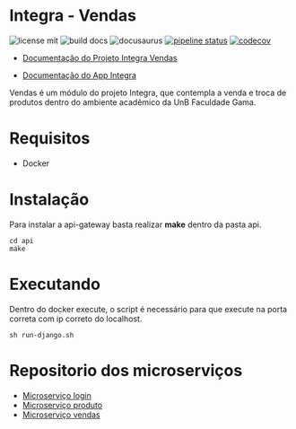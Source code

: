 # Integra - Vendas

![license mit](https://img.shields.io/badge/license-MIT-blue.svg) 
![build docs](https://travis-ci.com/fga-eps-mds/2018.2-iFood.png?branch=master)
![docusaurus](https://img.shields.io/badge/doc-Docusaurus-yellow.svg)
[![pipeline status](https://gitlab.com/integra-vendas/api-gateway/badges/master/pipeline.svg)](https://gitlab.com/integra-vendas/api-gateway/commits/master)
[![codecov](https://codecov.io/gh/fga-eps-mds/2018.2-iFood/branch/master/graph/badge.svg)](https://codecov.io/gh/fga-eps-mds/2018.2-iFood)

* [Documentação do Projeto Integra Vendas](https://fga-eps-mds.github.io/2018.2-iFood/)

* [Documentação do App Integra](https://fga-eps-mds.github.io/2018.2-FGAPP-FrontEnd)


Vendas é um módulo do projeto Integra, que contempla a venda e troca de produtos dentro do ambiente acadêmico da UnB Faculdade Gama.

# Requisitos
* Docker

# Instalação
Para instalar a api-gateway basta realizar **make** dentro da pasta api.

```shell
cd api
make
```

# Executando
Dentro do docker execute, o script é necessário para que execute na porta correta com ip correto do localhost.
```shell
sh run-django.sh
```


# Repositorio dos microserviços
* [Microserviço login](https://github.com/fga-eps-mds/2018.2-FGAPP-login)
* [Microserviço produto](https://github.com/fga-eps-mds/2018.2-FGAPP-produto)
* [Microserviço vendas](https://github.com/fga-eps-mds/2018.2-FGAPP-vendas)
